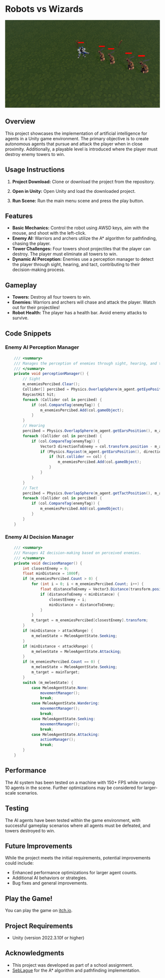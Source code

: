 # Robots vs Wizards

![gamescreenshot](readmeImages/Game%20Screenshot.png)

## Overview

This project showcases the implementation of artificial intelligence for agents in a Unity game environment. The primary objective is to create autonomous agents that pursue and attack the player when in close proximity. Additionally, a playable level is introduced where the player must destroy enemy towers to win.

## Usage Instructions

1. **Project Download:** Clone or download the project from the repository.

2. **Open in Unity:** Open Unity and load the downloaded project.

3. **Run Scene:** Run the main menu scene and press the play button.


## Features

- **Basic Mechanics:** Control the robot using AWSD keys, aim with the mouse, and shoot with the left-click.
- **Enemy AI:** Warriors and archers utilize the A* algorithm for pathfinding, chasing the player.
- **Tower Challenges:** Four towers shoot projectiles that the player can destroy. The player must eliminate all towers to win.
- **Dynamic AI Perception:** Enemies use a perception manager to detect the player through sight, hearing, and tact, contributing to their decision-making process.

## Gameplay

- **Towers:**  Destroy all four towers to win.
- **Enemies:** Warriors and archers will chase and attack the player. Watch out for their projectiles!
- **Robot Health:** The player has a health bar. Avoid enemy attacks to survive.

## Code Snippets

### Enemy AI Perception Manager
```csharp
    /// <summary>
    /// Manages the perception of enemies through sight, hearing, and tact.
    /// </summary>
    private void perceptionManager() {
        // Sight
        m_enemiesPercibed.Clear();
        Collider[] percibed = Physics.OverlapSphere(m_agent.getEyePosition(), m_agent.getEyeRadius());
        RaycastHit hit;
        foreach (Collider col in percibed) {
            if (col.CompareTag(enemyTag)) {
                m_enemiesPercibed.Add(col.gameObject);
            }
        }
        // Hearing
        percibed = Physics.OverlapSphere(m_agent.getEarsPosition(), m_agent.getHearingRadius());
        foreach (Collider col in percibed) {
            if (col.CompareTag(enemyTag)) {
                Vector3 directionToEnemy = col.transform.position - m_agent.getEarsPosition();
                if (Physics.Raycast(m_agent.getEarsPosition(), directionToEnemy, out hit, m_agent.getHearingRadius())) {
                    if (hit.collider == col) {
                        m_enemiesPercibed.Add(col.gameObject);
                    }
                }
            }
        }
        // Tact
        percibed = Physics.OverlapSphere(m_agent.getTactPosition(), m_agent.getTactRadius());
        foreach (Collider col in percibed) {
            if (col.CompareTag(enemyTag)) {
                m_enemiesPercibed.Add(col.gameObject);
            }
        }
    }
```

### Enemy AI Decision Manager
```csharp
    /// <summary>
    /// Manages AI decision-making based on perceived enemies.
    /// </summary>
    private void decisonManager() {
        int closestEnemy = 0;
        float minDistance = 1000f;
        if (m_enemiesPercibed.Count > 0) {
            for (int i = 0; i < m_enemiesPercibed.Count; i++) {
                float distanceToEnemy = Vector3.Distance(transform.position, m_enemiesPercibed[i].transform.position);
                if (distanceToEnemy < minDistance) {
                    closestEnemy = i;
                    minDistance = distanceToEnemy;
                }
            }
            m_target = m_enemiesPercibed[closestEnemy].transform;
        }
        if (minDistance > attackRange) {
            m_meleeState = MeleeAgentState.Seeking;
        }
        if (minDistance < attackRange) {
            m_meleeState = MeleeAgentState.Attacking;
        }
        if (m_enemiesPercibed.Count == 0) {
            m_meleeState = MeleeAgentState.Seeking;
            m_target = mainTarget;
        }
        switch (m_meleeState) {
            case MeleeAgentState.None:
                movementManager();
                break;
            case MeleeAgentState.Wandering:
                movementManager();
                break;
            case MeleeAgentState.Seeking:
                movementManager();
                break;
            case MeleeAgentState.Attacking:
                actionManager();
                break;
        }
    }
```

## Performance

The AI system has been tested on a machine with 150+ FPS while running 10 agents in the scene. Further optimizations may be considered for larger-scale scenarios.

## Testing

The AI agents have been tested within the game environment, with successful gameplay scenarios where all agents must be defeated, and towers destroyed to win.

## Future Improvements

While the project meets the initial requirements, potential improvements could include:

- Enhanced performance optimizations for larger agent counts.
- Additional AI behaviors or strategies.
- Bug fixes and general improvements.

## Play the Game!
You can play the game on [itch.io](https://oopolo.itch.io/robots-vs-wizards).

## Project Requirements
- Unity (version 2022.3.10f or higher)

## Acknowledgments

- This project was developed as part of a school assignment.
- [SebLague](https://github.com/SebLague) for the A* algorithm and pathfinding implementation.
